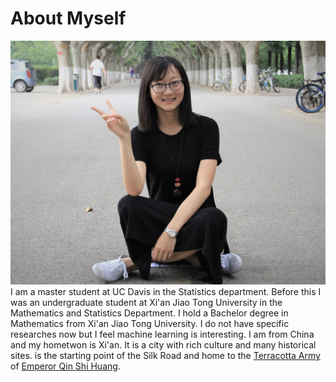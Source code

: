 # About Myself
![My photo](IMG_7060.jpg)
I am a master student at UC Davis in the Statistics department. Before this I was an undergraduate student at Xi'an Jiao Tong University in the Mathematics and Statistics Department. I hold a Bachelor degree in Mathematics from Xi'an Jiao Tong University. I do not have specific researches now but I feel machine learning is interesting. 
I am from China and my hometwon is Xi'an. It is a city with rich culture and many historical sites.  is the starting point of the Silk Road and home to the [Terracotta Army](https://en.wikipedia.org/wiki/Terracotta_Army) of [Emperor Qin Shi Huang](https://en.wikipedia.org/wiki/Qin_Shi_Huang).
